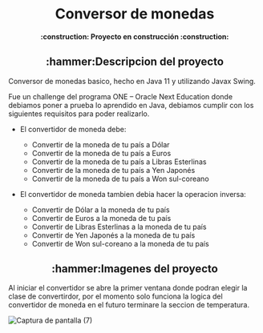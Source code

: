 <h1 align="center">Conversor de monedas</h1>

<h4 align="center"> :construction: Proyecto en construcción :construction:</h4>
  
  
<h2 align="center">:hammer:Descripcion del proyecto </h2>

Conversor de monedas basico, hecho en Java 11 y utilizando Javax Swing.</p>
 
Fue un challenge del programa ONE – Oracle Next Education donde debiamos poner a prueba lo aprendido en Java, debiamos cumplir con los siguientes requisitos para poder realizarlo.

- El convertidor de moneda debe:

   - Convertir de la moneda de tu país a Dólar
   - Convertir de la moneda de tu país  a Euros
   - Convertir de la moneda de tu país  a Libras Esterlinas
   - Convertir de la moneda de tu país  a Yen Japonés
   - Convertir de la moneda de tu país  a Won sul-coreano

- El convertidor de moneda tambien debia hacer la operacion inversa:

   - Convertir de Dólar a la moneda de tu país
   - Convertir de Euros a la moneda de tu país
   - Convertir de Libras Esterlinas a la moneda de tu país
   - Convertir de Yen Japonés a la moneda de tu país
   - Convertir de Won sul-coreano a la moneda de tu país


<h2 align="center">:hammer:Imagenes del proyecto </h2>


Al iniciar el convertidor se abre la primer ventana donde podran elegir la clase de convertirdor, por el momento solo funciona la logica del convertidor de moneda en el futuro terminare la seccion de temperatura.
  

![Captura de pantalla (7)](https://user-images.githubusercontent.com/105408069/208318819-ee6c0275-a747-46f9-9a5c-05288179d98f.png)





